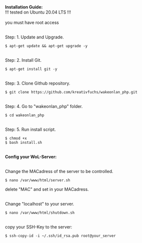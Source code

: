 **Installation Guide:**<br>
!!! tested on Ubuntu 20.04 LTS !!!<br><br>
you must have root access


<br>Step: 1. Update and Upgrade.

```
$ apt-get update && apt-get upgrade -y
```

<br>Step: 2. Install Git.

```
$ apt-get install git -y
```

<br>Step: 3. Clone Github repository.

```
$ git clone https://github.com/kreativfuchs/wakeonlan_php.git
```

<br>Step: 4. Go to "wakeonlan_php" folder.

```
$ cd wakeonlan_php
```

<br>Step: 5. Run install script.

```
$ chmod +x
$ bash install.sh
```

<br>**Config your WoL-Server:**

<br>Change the MACadress of the server to be controlled.

```
$ nano /var/www/html/server.sh
```
delete "MAC" and set in your MACadress.

<br>Change "localhost" to your server.

```
$ nano /var/www/html/shutdown.sh
```

<br>copy your SSH-Key to the server:

```
$ ssh-copy-id -i ~/.ssh/id_rsa.pub root@your_server
```

